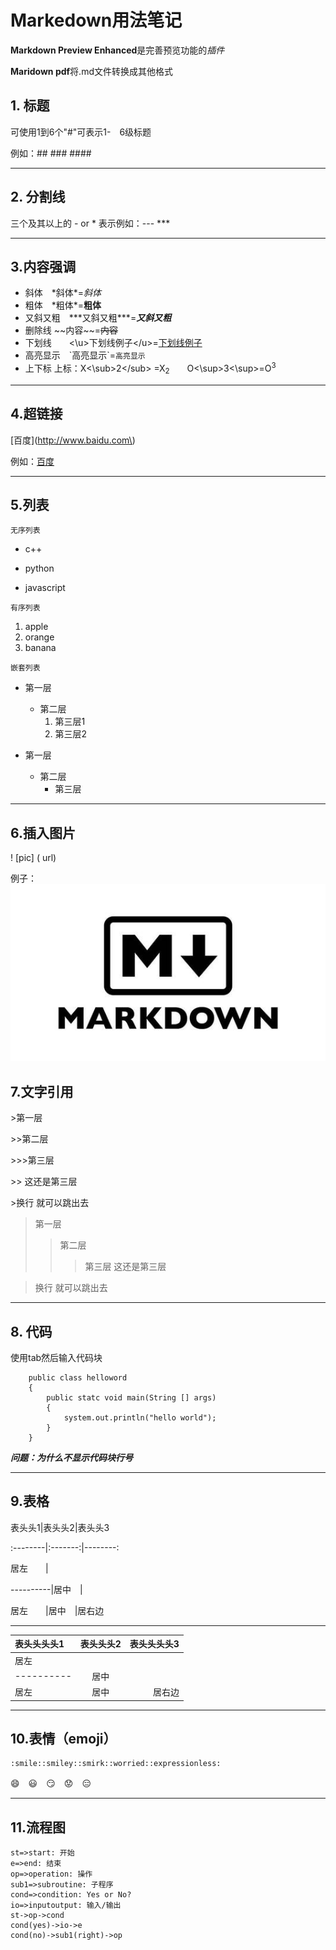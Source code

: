 # Markedown用法笔记
**Markdown Preview Enhanced**是完善预览功能的*插件*

**Maridown pdf**将.md文件转换成其他格式

## 1. 标题

可使用1到6个"#"可表示1-　6级标题

例如：##  ###  ####

---
## 2. 分割线
三个及其以上的 - or * 表示例如：--- ***

---
## 3.内容强调
+ 斜体　\*斜体\*=*斜体*
+ 粗体　\*粗体\*=**粗体**
+ 又斜又粗　\*\*\*又斜又粗\*\*\*=***又斜又粗***
+ 删除线 \~\~内容\~\~=~~内容~~
+ 下划线　　<\u>下划线例子<\/u>=<u>下划线例子</u>
+ 高亮显示　\`高亮显示\`=`高亮显示`
+ 上下标 上标：X<\sub>2<\/sub> =X<sub>2</sub>　　O<\sup>3<\sup>=O<sup>3</sup>
---
## 4.超链接
\[百度\]\(http://www.baidu.com\)

例如：[百度](http://www.baidu.com)

---
## 5.列表
`无序列表`
* c++
- python
+ javascript

`有序列表`
1. apple
2. orange
3. banana

`嵌套列表`
* 第一层
   * 第二层
      1. 第三层1
      2. 第三层2

* 第一层
   + 第二层
      - 第三层

---
## 6.插入图片
\! \[pic] \( url)

例子：
![](https://github.com/hmzbox/Study-notes/blob/master/Markdown/images/markdown.jpg)

## 7.文字引用
\>第一层

\>>第二层

\>>>第三层

\>> 这还是第三层

\>换行 就可以跳出去

>第一层
>>第二层
>>>第三层
>> 这还是第三层

>换行 就可以跳出去

---
## 8. 代码

使用tab然后输入代码块
```
    public class helloword
    {
        public statc void main(String [] args)
        {
            system.out.println("hello world");
        }
    }
```

***问题：为什么不显示代码块行号***

---
## 9.表格
表头头1\|表头头2\|表头头3

\:--------|:-------:|--------:

居左　　\|

----------\|居中　\|

居左　　\|居中　\|居右边

---
表头头头头1|表头头头2|表头头头头3
:---------|:-------:|----------:
居左      |
----------|居中     |
居左      |居中     |居右边

---
## 10.表情（emoji）
    :smile::smiley::smirk::worried::expressionless:
:smile:　:smiley:　:smirk:　:worried:　:expressionless:

---
## 11.流程图
``` flow
st=>start: 开始
e=>end: 结束
op=>operation: 操作
sub1=>subroutine: 子程序
cond=>condition: Yes or No?
io=>inputoutput: 输入/输出
st->op->cond
cond(yes)->io->e
cond(no)->sub1(right)->op
```